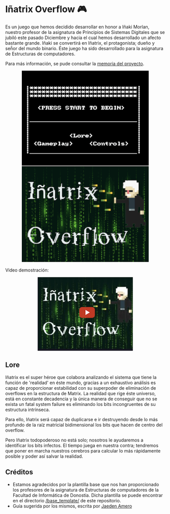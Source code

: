 # Iñatrix Overflow 🎮


Es un juego que hemos decidido desarrollar en honor a Iñaki Morlan, nuestro profesor de la asignatura de Principios de Sistemas Digitales que se jubiló este pasado Diciembre y hacia el cual hemos desarrollado un afecto bastante grande. Iñaki se convertirá en Iñatrix, el protagonista; dueño y señ̃or del mundo binario. Éste juego ha sido desarrollado para la asignatura de Estructuras de computadores.

Para más información, se pude consultar la <a href="https://github.com/Geru-Scotland/inatrix_overflow/blob/master/doc/memoria/Memoria.pdf">memoria del proyecto</a>.

<p align="center">
  <img alt="Main Menu" src="resources/StartingMenu.png" />
</p>


Video demostración:
<p align="center">
  <a target="_blank" href="https://www.youtube.com/watch?v=ibOBxk2QBKM&feature=youtu.be"><img alt="Main Menu" src="resources/Game.png" /></a>
</p>


## Lore


Iñatrix es el super héroe que colabora analizando el sistema que tiene la función de 'realidad' en éste mundo, gracias a un exhaustivo análisis es capaz de proporcionar estabilidad con su superpoder de eliminación de overflows en la estructura de Matrix. La realidad que rige éste universo, está en constante decadencia y la única manera de conseguir que no se exista un fatal system failure es eliminando los bits incongruentes de su estructura intrínseca.

Para ello, Iñatrix será capaz de duplicarse e ir destruyendo desde lo más profundo de la raíz matricial bidimensional los bits que hacen de centro del overflow.

Pero Iñatrix todopoderoso no está solo; nosotros le ayudaremos a identificar los bits infectos. El tiempo juega en nuestra contra; tendremos que poner en marcha nuestros cerebros para calcular lo más rápidamente posible y poder así salvar la realidad.



## Créditos

* Estamos agradecidos por la plantilla base que nos han proporcionado los profesores de la asignatura de Estructuras de computadores de la Facultad de Informática de Donostia. Dicha plantilla se puede encontrar en el directorio [/base_template/](https://github.com/Geru-Scotland/inatrix_overflow/tree/master/base_template) de este repositorio.
* Guía sugerida por los mismos, escrita por [Jaeden Amero](https://patater.com/files/projects/manual/manual.html)
